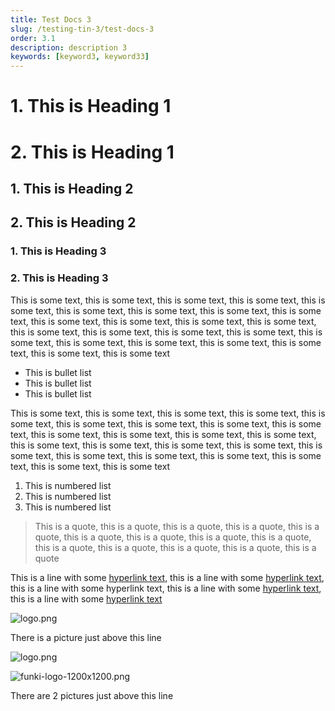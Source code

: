 ```yaml
---
title: Test Docs 3
slug: /testing-tin-3/test-docs-3
order: 3.1
description: description 3
keywords: [keyword3, keyword33]
---
```


# 1. This is Heading 1


# 2. This is Heading 1


## 1. This is Heading 2


## 2. This is Heading 2


### 1. This is Heading 3


### 2. This is Heading 3


This is some text, this is some text, this is some text, this is some text, this is some text, this is some text, this is some text, this is some text, this is some text, this is some text, this is some text, this is some text, this is some text, this is some text, this is some text, this is some text, this is some text, this is some text, this is some text, this is some text, this is some text, this is some text, this is some text, this is some text

- This is bullet list
- This is bullet list
- This is bullet list

This is some text, this is some text, this is some text, this is some text, this is some text, this is some text, this is some text, this is some text, this is some text, this is some text, this is some text, this is some text, this is some text, this is some text, this is some text, this is some text, this is some text, this is some text, this is some text, this is some text, this is some text, this is some text, this is some text, this is some text

1. This is numbered list
2. This is numbered list
3. This is numbered list

> This is a quote, this is a quote, this is a quote, this is a quote, this is a quote, this is a quote, this is a quote, this is a quote, this is a quote, this is a quote, this is a quote, this is a quote, this is a quote, this is a quote


This is a line with some [hyperlink text,](https://example.com/) this is a line with some [hyperlink text](https://example.com/), this is a line with some hyperlink text, this is a line with some [hyperlink text](https://example.com/), this is a line with some [hyperlink text](https://example.com/)


![logo.png](/1612701f-826d-8118-872c-dd5fe5fcdad6/logo.png)


There is a picture just above this line


![logo.png](/1612701f-826d-8118-872c-dd5fe5fcdad6/logo.png)


![funki-logo-1200x1200.png](/1612701f-826d-8118-872c-dd5fe5fcdad6/funki-logo-1200x1200.png)


There are 2 pictures just above this line